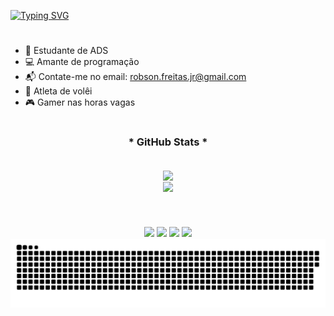 
[![Typing SVG](https://readme-typing-svg.demolab.com?font=Fira+Code&weight=500&color=880816&lines=•+Hello!;•+Welcome+to+my+profile+☕📚+)](https://git.io/typing-svg)
#
- 📖 Estudante de ADS
- 💻 Amante de programação
- 📬 Contate-me no email: robson.freitas.jr@gmail.com
- 🏐 Atleta de volêi
- 🎮 Gamer nas horas vagas
#
<div style="text-align: center;" align="center">
    <h3>* GitHub Stats *</h3>
  
  <br>
<a href="https://github.com/RobsonFei09/github-readme-stats">
  <img height=200 align="center" src="https://github-readme-stats.vercel.app/api?username=RobsonFei09&show_icons=true&theme=shadow_red" />
</a>
  <br>
<a href="https://github.com/anuraghazra/convoychat">
  <img height=200 align="center" src="https://github-readme-stats.vercel.app/api/top-langs?username=RobsonFei09&layout=compact&langs_count=8&card_width=320&theme=shadow_red" />
</a>
<div/>
  
  #



  <div style=  "display: inline_block" ><br> 
  <a href="[https://www.instagram.com/robson23_freitas/]" target="_blank"><img src="https://img.shields.io/badge/-Instagram-%23E4405F?style=for-the-badge&logo=instagram&logoColor=white" target="_blank"></a>
  <a href="" target="_blank"><img src="https://img.shields.io/badge/Discord-7289DA?style=for-the-badge&logo=discord&logoColor=white" target="_blank"></a> 
  <a href = "robson.freitas.jr@gmail.com"><img src="https://img.shields.io/badge/-Gmail-%23333?style=for-the-badge&logo=gmail&logoColor=white" target="_blank"></a>
  <a href="https://www.linkedin.com/in/robson-junior-santosos-de-freitas-70b500186/" target="_blank"><img src="https://img.shields.io/badge/-LinkedIn-%230077B5?style=for-the-badge&logo=linkedin&logoColor=white" target="_blank"></a> 
</div>

<picture align="center">
  <source media="(prefers-color-scheme: dark)" srcset="https://raw.githubusercontent.com/RobsonFei09/RobsonFei09/output/github-contribution-grid-snake-dark.svg">
  <source media="(prefers-color-scheme: light)" srcset="https://raw.githubusercontent.com/RobsonFei09/RobsonFei09/output/github-contribution-grid-snake-dark.svg">
  <img align="center" alt="github contribution grid snake animation" src="https://raw.githubusercontent.com/RobsonFei09/RobsonFei09/output/github-contribution-grid-snake.svg">
</picture>





